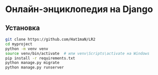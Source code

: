 # Онлайн-энциклопедия на Django

## Установка
```bash
git clone https://github.com/Hat1maN/LR2
cd myproject
python -m venv venv
source venv/bin/activate  # или venv\Scripts\activate на Windows
pip install -r requirements.txt
python manage.py migrate
python manage.py runserver
